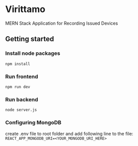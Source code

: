 # Virittamo
MERN Stack Application for Recording Issued Devices
 
## Getting started

### Install node packages
`npm install`

### Run frontend
`npm run dev`

### Run backend
`node server.js`

### Configuring MongoDB
create .env file to root folder and add following line to the file:  
`REACT_APP_MONGODB_URI=<YOUR_MONGODB_URI_HERE>`